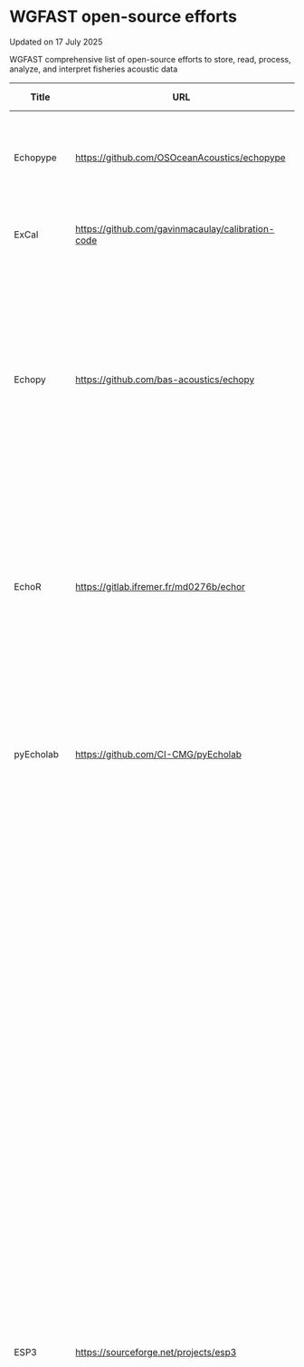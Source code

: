 <!---Do not edit this file - edit the .json file and commit to the repo --->
# WGFAST open-source efforts

Updated on 17 July 2025

WGFAST comprehensive list of open-source efforts to store, read, process, analyze, and interpret fisheries acoustic data

| Title         | URL                                                   | Language                          | Description                                                                                                                                                                                                                                                                                                                                                                                                                                                                                                                                                                                                                                                                                                                                                                                                                                                                                                                                                                                                                                               | Contact name                | Contact e-mail                                  |
|---------------|-------------------------------------------------------|-----------------------------------|-----------------------------------------------------------------------------------------------------------------------------------------------------------------------------------------------------------------------------------------------------------------------------------------------------------------------------------------------------------------------------------------------------------------------------------------------------------------------------------------------------------------------------------------------------------------------------------------------------------------------------------------------------------------------------------------------------------------------------------------------------------------------------------------------------------------------------------------------------------------------------------------------------------------------------------------------------------------------------------------------------------------------------------------------------------|-----------------------------|-------------------------------------------------|
| Echopype      | https://github.com/OSOceanAcoustics/echopype          | Python                            | Enhance interoperability and scalability of fisheries acoustics data based on the pydata suite of tools.                                                                                                                                                                                                                                                                                                                                                                                                                                                                                                                                                                                                                                                                                                                                                                                                                                                                                                                                                  | Wu-Jung Lee                 | leewujung@gmail.com                             |
| ExCal         | https://github.com/gavinmacaulay/calibration-code     | Matlab                            | Calculate calibration coefficients for EK/ES60 echosounders.                                                                                                                                                                                                                                                                                                                                                                                                                                                                                                                                                                                                                                                                                                                                                                                                                                                                                                                                                                                              | Gavin Macaulay              | gavin.macaulay@hi.no                            |
| Echopy        | https://github.com/bas-acoustics/echopy               | Python, v3                        | Fisheries acoustic data processing and analysis, such as noise removal, binning, seabed detection and target detection. The library provides building blocks that can be assembled to design custom processing routines.                                                                                                                                                                                                                                                                                                                                                                                                                                                                                                                                                                                                                                                                                                                                                                                                                                  | Alejandro Ariza             | alejandro.ariza@ird.fr                          |
| EchoR         | https://gitlab.ifremer.fr/md0276b/echor               | R                                 | R package to handle pre-processed fisheries acoustics data collected during sea surveys and to produce and analyse ec(h)osystem indices and maps based on fisheries acoustics data.                                                                                                                                                                                                                                                                                                                                                                                                                                                                                                                                                                                                                                                                                                                                                                                                                                                                       | Mathieu Doray               | mathieu.doray@ifremer.fr                        |
| pyEcholab     | https://github.com/CI-CMG/pyEcholab                   | Python, v3                        | pyEcholab is an open-source, Python-based toolkit for reading, processing, plotting and exporting fisheries acoustic echosounder data.                                                                                                                                                                                                                                                                                                                                                                                                                                                                                                                                                                                                                                                                                                                                                                                                                                                                                                                    | Carrie Wall, Chuck Anderson | carrie.wall@noaa.gov, charles.anderson@noaa.gov |
| ESP3          | https://sourceforge.net/projects/esp3                 | Matlab (standalone available)     | ESP3 is an open-source software package for visualising and processing active acoustics data, developed at NIWA (Wellington, New Zealand) by the Fisheries Monitoring and Acoustics group. ESP3 is designed for single-beam and split-beam echosounder data. The software has been written mainly for processing fisheries acoustic surveys, with attention to reproducibility, consistency and efficiency. Although ESP3 was initialy developed to visualise and process single, multi-frequency and broadband SIMRAD EK60 and EK80 raw data, it also supports other formats (e.g., NIWA CREST, Furuno FCV-30 and ASL AZFP). The software allows standard post-processing and analysis of fisheries acoustic survey data such as calibration, scrutinisation using in-house algorithms (e.g, bad transmits identification, automated bottom detection, single targets detection and tracking, schools detection, etc.) and others developed by the scientific community (e.g., background noise removal), multi-frequency analysis and echo-integration. | Yoann Ladroit               | yoann.ladroit@niwa.co.nz                        |
| Matecho       | ftp://ftp.ifremer.fr/ifremer/ird/acoustics/survey_kit | Matlab                            | Matecho is an automated processing method to extract information and perform echo-integration and fish shoal extraction from various scientific echo-sounder sources. The procedure allows the semiautomatic cleaning of echogram data and the application of automatic data filters. Echo-integration processing is executed for each depth layer and integrates their characteristics per elementary sampling unit. Sound scattered layers are automatically detected by segmentation from the echo-integrated echogram, and shoals are extracted according to an iterative process of aggregation of filtered echogram echoes that allows, in both cases, the calculation of the ad hoc parameters describing morphological, spatial location and acoustic characteristics of sound scattered layers and shoals.                                                                                                                                                                                                                                       | Yannick Perrot              | yannick.perrot@ird.fr                           |
| pymovies3d    | https://gitlab.ifremer.fr/fleet/movies/pymovies_3d    | Python and MOVIES3D C++ libraries | pymovies3D is the open-source version of the MOVIESD software developped at Ifremer for visualising and processing single beam and multibeam active acoustics data in HAC format and soon in Sonar-Netcdf format                                                                                                                                                                                                                                                                                                                                                                                                                                                                                                                                                                                                                                                                                                                                                                                                                                          | Laurent Berger              | laurent.berger@ifremer.fr                       |
| SONAR-netCDF4 | https://github.com/ices-publications/SONAR-netCDF4    | AsciiDoctor                       | A netCDF4 data format to store raw data from omni-directional sonars (version 1), expanded to store raw and partially-processed data from all types of active underwater acoustic systems, including echosounders, multi-beam sonars, acoustic current profilers, etc.                                                                                                                                                                                                                                                                                                                                                                                                                                                                                                                                                                                                                                                                                                                                                                                    | Gavin Macaulay              | gavin.macaulay@hi.no                            |
| echoSMs       | https://ices-tools-dev.github.io/echoSMs/             | Python                            | Making acoustic scattering models available to fisheries and plankton scientists via the world wide web                                                                                                                                                                                                                                                                                                                                                                                                                                                                                                                                                                                                                                                                                                                                                                                                                                                                                                                                                   | Mike Jech, Gavin Macaulay   | mike.jech@noaa.gov, gavin@aqualyd.nz            |